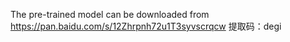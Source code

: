 The pre-trained model can be downloaded from https://pan.baidu.com/s/12Zhrpnh72u1T3syvscrqcw 
提取码：degi 

